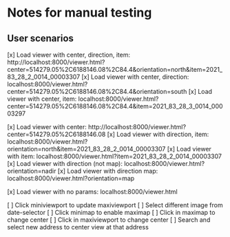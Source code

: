 # Notes for manual testing

## User scenarios

[x] Load viewer with center, direction, item: http://localhost:8000/viewer.html?center=514279.05%2C6188146.08%2C84.4&orientation=north&item=2021_83_28_2_0014_00003307
[x] Load viewer with center, direction: localhost:8000/viewer.html?center=514279.05%2C6188146.08%2C84.4&orientation=south
[x] Load viewer with center, item: localhost:8000/viewer.html?center=514279.05%2C6188146.08%2C84.4&item=2021_83_28_3_0014_00003297

[x] Load viewer with center: http://localhost:8000/viewer.html?center=514279.05%2C6188146.08
[x] Load viewer with direction, item: localhost:8000/viewer.html?orientation=north&item=2021_83_28_2_0014_00003307
[x] Load viewer with item: localhost:8000/viewer.html?item=2021_83_28_2_0014_00003307
[x] Load viewer with direction (not map): localhost:8000/viewer.html?orientation=nadir
[x] Load viewer with direction map: localhost:8000/viewer.html?orientation=map

[x] Load viewer with no params: localhost:8000/viewer.html


[ ] Click miniviewport to update maxiviewport
[ ] Select different image from date-selector
[ ] Click minimap to enable maximap
[ ] Click in maximap to change center
[ ] Click in maxiviewport to change center
[ ] Search and select new address to center view at that address

